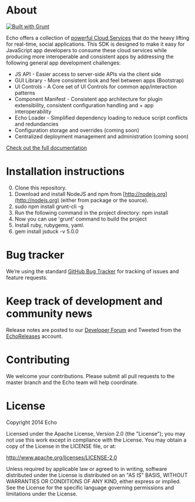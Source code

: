 # About

[![Built with Grunt](https://cdn.gruntjs.com/builtwith.png)](http://gruntjs.com/)

Echo offers a collection of [powerful Cloud Services](http://aboutecho.com/WhatWeOffer/EchoPlatform) that do the heavy lifting for real-time, social applications. This SDK is designed to make it easy for JavaScript app developers to consume these cloud services while producing more interoperable and consistent apps by addressing the following general app development challenges:

+ JS API - Easier access to server-side APIs via the client side
+ GUI Library - More consistent look and feel between apps (Bootstrap)
+ UI Controls - A Core set of UI Controls for common app/interaction patterns
+ Component Manifest - Consistent app architecture for plugin extensibility, consistent configuration handling and + app interoperability
+ Echo Loader - Simplified dependency loading to reduce script conflicts and redundancies
+ Configuration storage and overrides (coming soon)
+ Centralized deployment management and administration (coming soon)

[Check out the full documentation](http://echoappsteam.github.io/js-sdk/docs/)

# Installation instructions

0. Clone this repository.
1. Download and install NodeJS and npm from [http://nodejs.org](http://nodejs.org) (either from package or the source).
2. sudo npm install grunt-cli -g
3. Run the following command in the project directory: npm install
4. Now you can use 'grunt' command to build the project
5. Install ruby, rubygems, yaml.
6. gem install jsduck -v 5.0.0

# Bug tracker
We’re using the standard [GitHub Bug Tracker](https://github.com/EchoAppsTeam/js-sdk/issues) for tracking of issues and feature requests.

# Keep track of development and community news

Release notes are posted to our [Developer Forum](https://groups.google.com/forum/#!forum/echoworks) and Tweeted from the [EchoReleases](https://twitter.com/echoreleases) account.

# Contributing

We welcome your contributions. Please submit all pull requests to the master branch and the Echo team will help coordinate.

# License
Copyright 2014 Echo

Licensed under the Apache License, Version 2.0 (the "License"); you may not use this work except in compliance with the License. You may obtain a copy of the License in the LICENSE file, or at:

http://www.apache.org/licenses/LICENSE-2.0

Unless required by applicable law or agreed to in writing, software distributed under the License is distributed on an "AS IS" BASIS, WITHOUT WARRANTIES OR CONDITIONS OF ANY KIND, either express or implied. See the License for the specific language governing permissions and limitations under the License.
